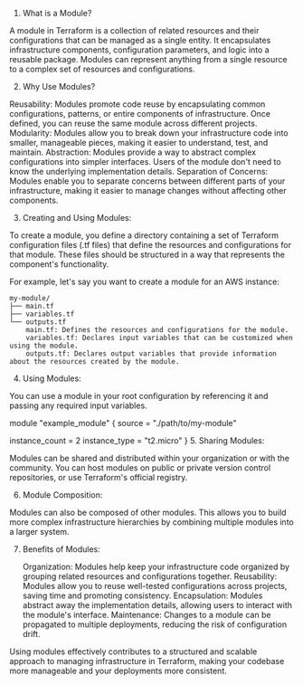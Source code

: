 1. What is a Module?

A module in Terraform is a collection of related resources and their configurations that can be managed as a single entity. It encapsulates infrastructure components, configuration parameters, and logic into a reusable package. Modules can represent anything from a single resource to a complex set of resources and configurations.

2. Why Use Modules?

Reusability: Modules promote code reuse by encapsulating common configurations, patterns, or entire components of infrastructure. Once defined, you can reuse the same module across different projects.
Modularity: Modules allow you to break down your infrastructure code into smaller, manageable pieces, making it easier to understand, test, and maintain.
Abstraction: Modules provide a way to abstract complex configurations into simpler interfaces. Users of the module don't need to know the underlying implementation details.
Separation of Concerns: Modules enable you to separate concerns between different parts of your infrastructure, making it easier to manage changes without affecting other components.

3. Creating and Using Modules:

To create a module, you define a directory containing a set of Terraform configuration files (.tf files) that define the resources and configurations for that module. These files should be structured in a way that represents the component's functionality.

For example, let's say you want to create a module for an AWS instance:


    my-module/
    ├── main.tf
    ├── variables.tf
    └── outputs.tf
        main.tf: Defines the resources and configurations for the module.
        variables.tf: Declares input variables that can be customized when using the module.
        outputs.tf: Declares output variables that provide information about the resources created by the module.

4. Using Modules:

You can use a module in your root configuration by referencing it and passing any required input variables.


module "example_module" {
  source = "./path/to/my-module"

  instance_count = 2
  instance_type  = "t2.micro"
}
5. Sharing Modules:

Modules can be shared and distributed within your organization or with the community. You can host modules on public or private version control repositories, or use Terraform's official registry.

6. Module Composition:

Modules can also be composed of other modules. This allows you to build more complex infrastructure hierarchies by combining multiple modules into a larger system.

7. Benefits of Modules:

    Organization: Modules help keep your infrastructure code organized by grouping related resources and configurations together.
    Reusability: Modules allow you to reuse well-tested configurations across projects, saving time and promoting consistency.
    Encapsulation: Modules abstract away the implementation details, allowing users to interact with the module's interface.
    Maintenance: Changes to a module can be propagated to multiple deployments, reducing the risk of configuration drift.
    
Using modules effectively contributes to a structured and scalable approach to managing infrastructure in Terraform, making your codebase more manageable and your deployments more consistent.